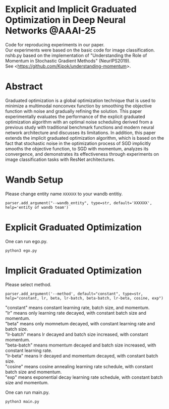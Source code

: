 # Explicit and Implicit Graduated Optimization in Deep Neural Networks @AAAI-25
Code for reproducing experiments in our paper.  
Our experiments were based on the basic code for image classification.  
nshb.py based on the implementation of "Understanding the Role of Momentum in Stochastic Gradient Methods" (NeurIPS2019).   
See <<https://github.com/Kipok/understanding-momentum>>.

# Abstract
Graduated optimization is a global optimization technique that is used to minimize a multimodal nonconvex function by smoothing the objective function with noise and gradually refining the solution. This paper experimentally evaluates the performance of the explicit graduated optimization algorithm with an optimal noise scheduling derived from a previous study with traditional benchmark functions and modern neural network architecture and discusses its limitations. In addition, this paper extends the implicit graduated optimization algorithm, which is based on the fact that stochastic noise in the optimization process of SGD implicitly smooths the objective function, to SGD with momentum, analyzes its convergence, and demonstrates its effectiveness through experiments on image classification tasks with ResNet architectures.

# Wandb Setup
Please change entity name `XXXXXX` to your wandb entitiy.
```
parser.add_argument("--wandb_entity", type=str, default='XXXXXX', help='entity of wandb team')
```

# Explicit Graduated Optimization
One can run ego.py.
```
python3 ego.py
```

# Implicit Graduated Optimization
Please select method.
```
parser.add_argument('--method', default="constant", type=str, help="constant, lr, beta, lr-batch, beta-batch, lr-beta, cosine, exp")
```

"constant" means constant learning rate, batch size, and momentum.  
"lr" means only learning rate decayed, with constant batch size and momentum.  
"beta" means only momnetum decayed, with constant learning rate and batch size.  
"lr-batch" means lr decayed and batch size increased, with constant momentum.  
"beta-batch" means momentum decayed and batch size increased, with constant learning rate.  
"lr-beta" means lr decayed and momentum decayed, with constant batch size.  
"cosine" means cosine annealing learning rate schedule, with constant batch size and momentum.  
"exp" means exponential decay learning rate schedule, with constant batch size and momentum.

One can run main.py.
```
python3 main.py
```
